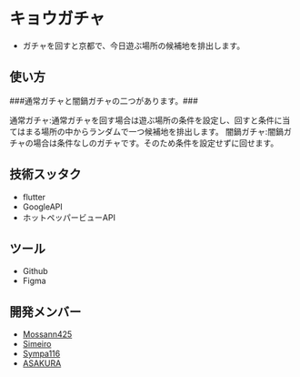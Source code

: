 # キョウガチャ
- ガチャを回すと京都で、今日遊ぶ場所の候補地を排出します。

## 使い方
###通常ガチャと闇鍋ガチャの二つがあります。###
  
通常ガチャ:通常ガチャを回す場合は遊ぶ場所の条件を設定し、回すと条件に当てはまる場所の中からランダムで一つ候補地を排出します。
闇鍋ガチャ:闇鍋ガチャの場合は条件なしのガチャです。そのため条件を設定せずに回せます。
  

## 技術スッタク
- flutter
- GoogleAPI
- ホットペッパービューAPI
  
## ツール
- Github
- Figma
  
## 開発メンバー
- [Mossann425](https://github.com/Mossann425)
- [Simeiro](https://github.com/simeiro)
- [Sympa116](https://github.com/Sympa116)
- [ASAKURA](https://github.com/CrazyHuman00)
